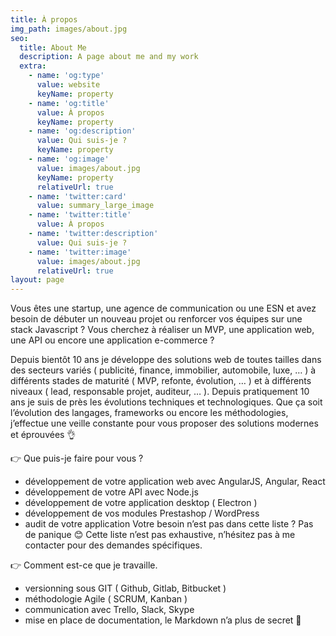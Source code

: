 ```yaml
---
title: À propos
img_path: images/about.jpg
seo:
  title: About Me
  description: A page about me and my work
  extra:
    - name: 'og:type'
      value: website
      keyName: property
    - name: 'og:title'
      value: À propos
      keyName: property
    - name: 'og:description'
      value: Qui suis-je ? 
      keyName: property
    - name: 'og:image'
      value: images/about.jpg
      keyName: property
      relativeUrl: true
    - name: 'twitter:card'
      value: summary_large_image
    - name: 'twitter:title'
      value: À propos
    - name: 'twitter:description'
      value: Qui suis-je ? 
    - name: 'twitter:image'
      value: images/about.jpg
      relativeUrl: true
layout: page
---
```


Vous êtes une startup, une agence de communication ou une ESN et avez besoin de débuter un nouveau projet ou renforcer vos équipes sur une stack Javascript ?
Vous cherchez à réaliser un MVP, une application web, une API ou encore une application e-commerce ?

Depuis bientôt 10 ans je développe des solutions web de toutes tailles dans des secteurs variés ( publicité, finance, immobilier, automobile, luxe, … ) à différents stades de maturité ( MVP, refonte, évolution, … ) et à différents niveaux ( lead, responsable projet, auditeur, … ).
Depuis pratiquement 10 ans je suis de près les évolutions techniques et technologiques. Que ça soit l’évolution des langages, frameworks ou encore les méthodologies, j’effectue une veille constante pour vous proposer des solutions modernes et éprouvées 👌

👉 Que puis-je faire pour vous ?
* développement de votre application web avec AngularJS, Angular, React
* développement de votre API avec Node.js
* développement de votre application desktop ( Electron )
* développement de vos modules Prestashop / WordPress
* audit de votre application
Votre besoin n’est pas dans cette liste ? Pas de panique 😊 Cette liste n’est pas exhaustive, n’hésitez pas à me contacter pour des demandes spécifiques.

👉 Comment est-ce que je travaille.
* versionning sous GIT ( Github, Gitlab, Bitbucket )
* méthodologie Agile ( SCRUM, Kanban )
* communication avec Trello, Slack, Skype
* mise en place de documentation, le Markdown n’a plus de secret 💪